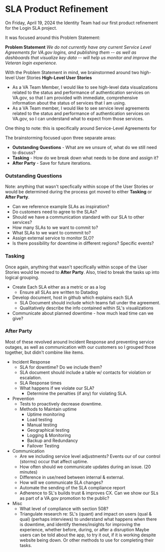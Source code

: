 # SLA Product Refinement

On Friday, April 19, 2024 the Identity Team had our first product refinement for the Login SLA project.


It was focused around this Problem Statement:

__Problem Statement__
_We do not currently have any current Service Level Agreements for VA.gov logins, and publishing them -- as well as dashboards that visualize key data -- will help us monitor and improve the Veteran login experience._

With the Problem Statement in mind, we brainstormed around two high-level User Stories
__High-Level User Stories__
* As a VA Team Member, I would like to see high-level data visualizations related to the status and performance of authentication services on VA.gov, so that I am provided with immediate, comprehensive information about the status of services that I am using.
* As a VA Team member, I would like to see service level agreements related to the status and performance of authentication services on VA.gov, so I can understand what to expect from those services.

One thing to note: this is specifically around Service-Level Agreements for

The brainstorming focused upon three separate areas:
* __Outstanding Questions__ - What are we unsure of, what do we still need to discuss?
* __Tasking__ - How do we break down what needs to be done and assign it?
* __After Party__ - Save for future iterations.



### Outstanding Questions
Note: anything that wasn't specfically within scope of the User Stories or would be determined during the process got moved to either __Tasking__ or __After Party__.
* Can we reference example SLAs as inspiration?
* Do customers need to agree to the SLAs?
* Should we have a communication standard with our SLA to other services?
* How many SLAs to we want to commit to?
* What SLAs to we want to commmit to?
* Assign external service to monitor SLO?
* Is there possibility for downtime in different regions? Specific events?


### Tasking
Once again, anything that wasn't specifically within scope of the User Stories would be moved to __After Party__.  Also, tried to break the tasks up into logical grouping.
* Create Each SLA either as a metric or as a log
  * Ensure all SLAs are written to Datadog
* Develop document, host in github which explains each SLA
  * SLA Document should include which teams fall under the agreement.
  * Qualitatively describe the info contained within SL's visualizations
* Communicate about planned downtime - how much lead time can we give?

### After Party
Most of these revolved around Incident Response and preventing service outages, as well as communication with our customers so I grouped those together, but didn't combine like items.
* Incident Response
  * SLA for downtime? Do we include them?
  * SLA document should include a table w/ contacts for violation or escalation.
  * SLA Response times
  * What happens if we violate our SLA?
    * Determine the penalties (if any) for violating SLA.
* Prevention
  * Tests to proactively decrease downtime.
  * Methods to Maintain uptime
    * Uptime monitoring
    * Load testing
    * Manual testing
    * Geographical testing
    * Logging & Monitoring
    * Backup and Redundancy
    * Failover Testing
* Communication
  * Are we including service level adjustments? Events our of our control (storms) occur that affect uptime.
  * How often should we communicate updates during an issue. (20 minutes)
  * Difference in use/need between internal & external.
  * How will we communicate SLA changes?
  * Automate the sending of the SLA compliance report
  * Adherence to SL's builds trust & improves CX. Can we show our SLs as part of a VA.gov promotion to the public?
* Misc
  * What level of compliance with section 508?
  * Triangulate research re: SL's (quant) and impact on users (qual & qual) (perhaps interviews) to understand what happens when there is downtime, and identify themes/insights for improving the experience, whether before, during, or after a disruption  Maybe users can be told about the app, to try it out, if it is working despite website being down. Or other methods to use for completing their tasks.
  

